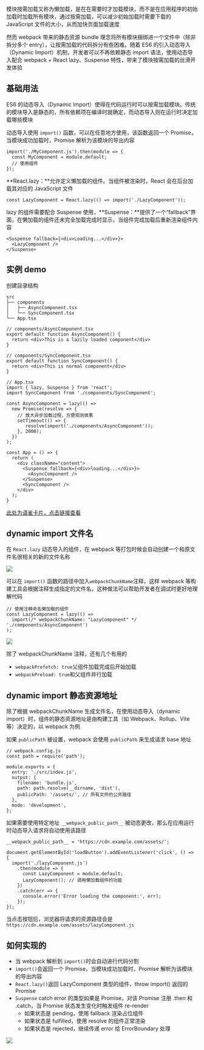 模块按需加载又称为懒加载，是在在需要时才加载模块，而不是在应用程序的初始加载时加载所有模块，通过按需加载，可以减少初始加载时需要下载的 JavaScript 文件的大小，从而加快页面加载速度

然而 webpack 带来的静态资源 bundle 理念将所有模块捆绑进一个文件中（除非拆分多个 entry），让按需加载的代码拆分有些困难。随着 ES6 的引入动态导入（Dynamic Import）机制，开发者可以不再依赖静态 import 语法，使用动态导入配合 webpack + React lazy、Suspense 特性，带来了模块按需加载的丝滑开发体验

## 基础用法
ES6 的动态导入（Dynamic Import）使得在代码运行时可以按需加载模块。传统的模块导入是静态的，所有依赖项在编译时就确定，而动态导入则在运行时决定加载哪些模块

动态导入使用 `import()` 函数，可以在任意地方使用，该函数返回一个 Promise，当模块成功加载时，Promise 解析为该模块的导出内容

```tsx
import('./MyComponent.js').then(module => {
  const MyComponent = module.default;
  // 使用组件
});
```

**React.lazy：**允许定义懒加载的组件。当组件被渲染时，React 会在后台加载其对应的 JavaScript 文件

```tsx
const LazyComponent = React.lazy(() => import('./LazyComponent'));
```

lazy 的组件需要配合 Suspense 使用，**Suspense：**提供了一个“fallback”界面，在懒加载的组件还未完全加载完成时显示，当组件完成加载后重新渲染组件内容

```tsx
<Suspense fallback={<div>Loading...</div>}>
  <LazyComponent />
</Suspense>
```

## 实例 demo
创建目录结构

```plain
src
├── components
│   ├── AsyncComponent.tsx
│   └── SyncComponent.tsx
└── App.tsx
```



```tsx
// components/AsyncComponent.tsx
export default function AsyncComponent() {
  return <div>This is a lazily loaded component</div>
}

// components/SyncComponent.tsx
export default function SyncComponent() {
  return <div>This is normal component</div>
}

// App.tsx
import { lazy, Suspense } from 'react';
import SyncComponent from './components/SyncComponent';

const AsyncComponent = lazy(() =>
  new Promise(resolve => {
    // 放大异步加载过程，方便观测效果
    setTimeout(() => {
       resolve(import('./components/AsyncComponent'));
    }, 2000);
  })
);

const App = () => {
  return (
    <div className="content">
      <Suspense fallback={<div>loading...</div>}>
        <AsyncComponent />
      </Suspense>
      <SyncComponent />
    </div>
  );
}
```

[此处为语雀卡片，点击链接查看](https://www.yuque.com/sunluyong/fe-interview/nqtgkulhp3rfvbdc#fR1up)

## dynamic import 文件名
在 `React.lazy` 动态导入的组件，在 webpack 等打包时候会自动创建一个和原文件名很相关的新的文件名称

![](https://cdn.nlark.com/yuque/0/2024/png/87727/1723096784643-170422f8-261f-4f50-a889-021b74425db0.png)

可以在 `import()` 函数的路径中加入`webpackChunkName`注释，这样 webpack 等构建工具会根据注释生成指定的文件名，这种做法可以帮助开发者在调试时更好地理解代码

```tsx
// 使用注释命名懒加载的组件
const LazyComponent = lazy(() =>
  import(/* webpackChunkName: "LazyComponent" */ './components/AsyncComponent')
);
```

![](https://cdn.nlark.com/yuque/0/2024/png/87727/1723096687687-d8817bb2-0384-4560-bdc6-dfc41777fb70.png)

除了 webpackChunkName 注释，还有几个有用的

+ `webpackPrefetch: true`父组件加载完成后开始加载
+ `webpackPreload: true`和父组件并行加载

## dynamic import 静态资源地址
除了根据 webpackChunkName 生成文件名，在使用动态导入（dynamic import）时，组件的静态资源地址是由构建工具（如 Webpack、Rollup、Vite 等）决定的，以 webpack 为例

如果 `publicPath` 被设置，webpack 会使用 `publicPath` 来生成请求 base 地址

```tsx
// webpack.config.js
const path = require('path');

module.exports = {
  entry: './src/index.js',
  output: {
    filename: 'bundle.js',
    path: path.resolve(__dirname, 'dist'),
    publicPath: '/assets/', // 所有文件的公共路径
  },
  mode: 'development',
};
```



如果需要使用特定地址 `__webpack_public_path__` 被动态更改，那么在应用运行时动态导入请求将自动使用该路径

```tsx
__webpack_public_path__ = 'https://cdn.example.com/assets/';

document.getElementById('loadButton').addEventListener('click', () => {
  import('./lazyComponent.js')
    .then(module => {
      const LazyComponent = module.default;
      LazyComponent(); // 调用懒加载组件的功能
    })
    .catch(err => {
      console.error('Error loading the component:', err);
    });
});
```

当点击按钮后，浏览器将请求的资源路径会是 `https://cdn.example.com/assets/lazyComponent.js`

## 如何实现的
+ 当 webpack 解析到 `import()`时会自动进行代码分割
+ `import()`会返回一个 Promise，当模块成功加载时，Promise 解析为该模块的导出内容
+ `React.lazy()`返回 LazyComponent 类型的组件，throw import() 返回的 Promise
+ `Suspense`  catch error 的类型如果是 Promise，对该 Promise 注册 .then 和 .catch，当 Promise 状态发生变化时触发组件 re-render
    - 如果状态是 pending，使用 fallback 渲染占位组件
    - 如果状态是 fulfilled，使用 resolve 的组件正常渲染
    - 如果状态是 rejected，继续传递 error 给 ErrorBoundary 处理

![](https://cdn.nlark.com/yuque/0/2024/png/87727/1723114145644-056aa93b-9900-4e34-bc81-eca82d817a0a.png)



